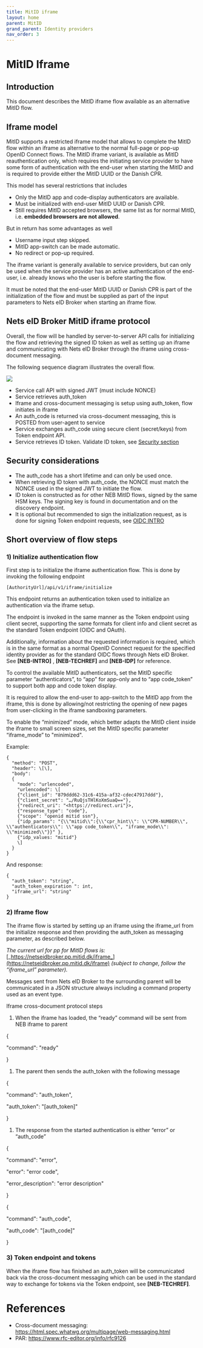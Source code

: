 ```yaml
---
title: MitID iframe
layout: home
parent: MitID
grand_parent: Identity providers
nav_order: 3
---
```


# MitID Iframe

## Introduction

This document describes the MitID iframe flow available as an alternative MitID flow.


## Iframe model

MitID supports a restricted iframe model that allows to complete the MitID flow within an iframe as alternative to the normal full-page or pop-up OpenID Connect flows.
The MitID iframe variant, is available as MitID reauthentication only, which requires the initiating service provider to have some form of authentication with the end-user when starting the MitID and is required to provide either the MitID UUID or the Danish CPR.

This model has several restrictions that includes

- Only the MitID app and code-display authenticators are available.
- Must be initialized with end-user MitID UUID or Danish CPR.
- Still requires MitID accepted browsers, the same list as for normal MitID, i.e. **embedded browsers are not allowed**.

But in return has some advantages as well

- Username input step skipped.
- MitID app-switch can be made automatic.
- No redirect or pop-up required.

The iframe variant is generally available to service providers, but can only be used when the service provider has an active authentication of the end-user, i.e. already knows who the user is before starting the flow.

It must be noted that the end-user MitID UUID or Danish CPR is part of the initialization of the flow and must be supplied as part of the input parameters to Nets eID Broker when starting an iframe flow.

## Nets eID Broker MitID iframe protocol

Overall, the flow will be handled by server-to-server API calls for initializing the flow and retrieving the signed ID token as well as setting up an iframe and communicating with Nets eID Broker through the iframe using cross-document messaging.

The following sequence diagram illustrates the overall flow.

![](images/mitid-iframe.png)

- Service call API with signed JWT (must include NONCE)
- Service retrieves auth_token
- Iframe and cross-document messaging is setup using auth_token, flow initiates in iframe
- An auth_code is returned via cross-document messaging, this is POSTED from user-agent to service
- Service exchanges auth_code using secure client (secret/keys) from Token endpoint API.
- Service retrieves ID token. Validate ID token, see [Security section](https://signaturgruppen-a-s.github.io/signaturgruppen-broker-documentation/tech-security.html)

## Security considerations

- The auth_code has a short lifetime and can only be used once.
- When retrieving ID token with auth_code, the NONCE must match the NONCE used in the signed JWT to initiate the flow.
- ID token is constructed as for other NEB MitID flows, signed by the same HSM keys. The signing key is found in documentation and on the discovery endpoint.
- It is optional but recommended to sign the initialization request, as is done for signing Token endpoint requests, see [OIDC INTRO](https://signaturgruppen-a-s.github.io/signaturgruppen-broker-documentation/openid-intro.html)

## Short overview of flow steps

### 1) Initialize authentication flow

First step is to initialize the iframe authentication flow. This is done by invoking the following endpoint

```
[AuthorityUrl]/api/v1/iframe/initialize
```

This endpoint returns an authentication token used to initialize an authentication via the iframe setup.

The endpoint is invoked in the same manner as the Token endpoint using client secret, supporting the same formats for client info and client secret as the standard Token endpoint (OIDC and OAuth).

Additionally, information about the requested information is required, which is in the same format as a normal OpenID Connect request for the specified identity provider as for the standard OIDC flows through Nets eID Broker. See **\[NEB-INTRO\]** , **\[NEB-TECHREF\]**  and **\[NEB-IDP\]** for reference.

To control the available MitID authenticators, set the MitID specific parameter “authenticators”, to “app” for app-only and to “app code_token” to support both app and code token display.

It is required to allow the end-user to app-switch to the MitID app from the iframe, this is done by allowing/not restricting the opening of new pages from user-clicking in the iframe sandboxing parameters.

To enable the “minimized” mode, which better adapts the MitID client inside the iframe to small screen sizes, set the MitID specific parameter “iframe_mode” to "minimized".

Example:

```
{
  "method": "POST",
  "header": \[\],
  "body":
  {
    "mode": "urlencoded",
    "urlencoded": \[
    {"client_id": "879ddd62-31c6-415a-af32-cdec47917ddd"},
    {"client_secret": "…/RuQjsTHlKoXmSuaQ=="},
    {"redirect_uri": "<https://redirect.uri"}>,
    {"response_type": "code"},
    {"scope": "openid mitid ssn"},
    {"idp_params": "{\\"mitid\\":{\\"cpr_hint\\": \\"CPR-NUMBER\\", \\"authenticators\\": \\"app code_token\\", "iframe_mode\\": \\"minimized\\"}}" },
    {"idp_values: "mitid"}
    \]
  }
}
```

And response:

```
{
  "auth_token": "string",
  "auth_token_expiration ": int,
  "iframe_url": "string"
}
```


### 2) Iframe flow

The iframe flow is started by setting up an iframe using the iframe_url from the initialize response and then providing the auth_token as messaging parameter, as described below.

_The current url for pp for MitID flows is:_ [_https://netseidbroker.pp.mitid.dk/iframe_](https://netseidbroker.pp.mitid.dk/iframe) _(subject to change, follow the “iframe_url” parameter)._

Messages sent from Nets eID Broker to the surrounding parent will be communicated in a JSON structure always including a command property used as an event type.

Iframe cross-document protocol steps

1. When the iframe has loaded, the “ready” command will be sent from NEB iframe to parent

{

"command": "ready"

}

1. The parent then sends the auth_token with the following message

{

"command": "auth_token",

"auth_token": "\[auth_token\]"

}

1. The response from the started authentication is either “error” or “auth_code”

{

"command": "error",

"error": "error code",

"error_description": "error description"

}

{

"command": "auth_code",

"auth_code": "\[auth_code\]"

}

### 3) Token endpoint and tokens

When the iframe flow has finished an auth_token will be communicated back via the cross-document messaging which can be used in the standard way to exchange for tokens via the Token endpoint, see **\[NEB-TECHREF\]**.

# References

- Cross-document messaging: <https://html.spec.whatwg.org/multipage/web-messaging.html>
- PAR: <https://www.rfc-editor.org/info/rfc9126>

